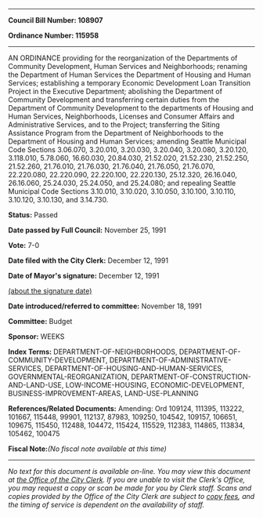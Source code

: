 

********

**Council Bill Number: 108907**
   
**Ordinance Number: 115958**
********

 AN ORDINANCE providing for the reorganization of the Departments of Community Development, Human Services and Neighborhoods; renaming the Department of Human Services the Department of Housing and Human Services; establishing a temporary Economic Development Loan Transition Project in the Executive Department; abolishing the Department of Community Development and transferring certain duties from the Department of Community Development to the departments of Housing and Human Services, Neighborhoods, Licenses and Consumer Affairs and Administrative Services, and to the Project; transferring the Siting Assistance Program from the Department of Neighborhoods to the Department of Housing and Human Services; amending Seattle Municipal Code Sections 3.06.070, 3.20.010, 3.20.030, 3.20.040, 3.20.080, 3.20.120, 3.118.010, 5.78.060, 16.60.030, 20.84.030, 21.52.020, 21.52.230, 21.52.250, 21.52.260, 21.76.010, 21.76.030, 21.76.040, 21.76.050, 21.76.070, 22.220.080, 22.220.090, 22.220.100, 22.220.130, 25.12.320, 26.16.040, 26.16.060, 25.24.030, 25.24.050, and 25.24.080; and repealing Seattle Municipal Code Sections 3.10.010, 3.10.020, 3.10.050, 3.10.100, 3.10.110, 3.10.120, 3.10.130, and 3.14.730.

**Status:** Passed
   
**Date passed by Full Council:** November 25, 1991
   
**Vote:** 7-0
   
**Date filed with the City Clerk:** December 12, 1991
   
**Date of Mayor's signature:** December 12, 1991
   
[(about the signature date)](/~public/approvaldate.htm)
   
   
   
**Date introduced/referred to committee:** November 18, 1991
   
**Committee:** Budget
   
**Sponsor:** WEEKS
   
   
**Index Terms:** DEPARTMENT-OF-NEIGHBORHOODS, DEPARTMENT-OF-COMMUNITY-DEVELOPMENT, DEPARTMENT-OF-ADMINISTRATIVE-SERVICES, DEPARTMENT-OF-HOUSING-AND-HUMAN-SERVICES, GOVERNMENTAL-REORGANIZATION, DEPARTMENT-OF-CONSTRUCTION-AND-LAND-USE, LOW-INCOME-HOUSING, ECONOMIC-DEVELOPMENT, BUSINESS-IMPROVEMENT-AREAS, LAND-USE-PLANNING

**References/Related Documents:** Amending: Ord 109124, 111395, 113222, 101667, 115448, 99901, 112137, 87983, 109250, 104542, 109157, 106651, 109675, 115450, 112488, 104472, 115424, 115529, 112383, 114865, 113834, 105462, 100475

**Fiscal Note:**_(No fiscal note available at this time)_
********

_No text for this document is available on-line. You may view this document at [the Office of the City Clerk](http://www.seattle.gov/leg/clerk/contactUs.htm). If you are unable to visit the Clerk's Office, you may request a copy or scan be made for you by Clerk staff. Scans and copies provided by the Office of the City Clerk are subject to [copy fees](http://clerk.seattle.gov/~public/clerkfees.htm), and the timing of service is dependent on the availability of staff._

